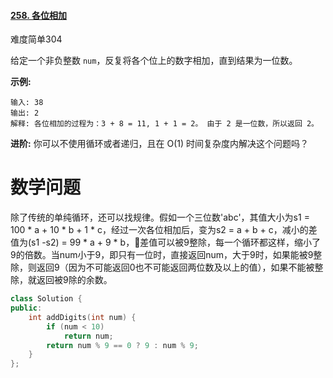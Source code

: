 #### [258. 各位相加](https://leetcode-cn.com/problems/add-digits/)

难度简单304

给定一个非负整数 `num`，反复将各个位上的数字相加，直到结果为一位数。

**示例:**

```
输入: 38
输出: 2 
解释: 各位相加的过程为：3 + 8 = 11, 1 + 1 = 2。 由于 2 是一位数，所以返回 2。
```

**进阶:**
你可以不使用循环或者递归，且在 O(1) 时间复杂度内解决这个问题吗？





# 数学问题

除了传统的单纯循环，还可以找规律。假如一个三位数'abc'，其值大小为s1 = 100 * a + 10 * b + 1 * c，经过一次各位相加后，变为s2 = a + b + c，减小的差值为(s1 -s2) = 99 * a + 9 * b，差值可以被9整除，每一个循环都这样，缩小了9的倍数。当num小于9，即只有一位时，直接返回num，大于9时，如果能被9整除，则返回9（因为不可能返回0也不可能返回两位数及以上的值），如果不能被整除，就返回被9除的余数。

```c++
class Solution {
public:
    int addDigits(int num) {
        if (num < 10)
            return num;
        return num % 9 == 0 ? 9 : num % 9;
    }
};
```


